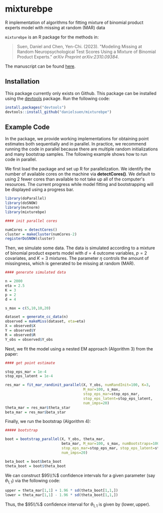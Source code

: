 # mixturebpe
R implementation of algorithms for fitting mixture of binomial product experts model with missing at random (MAR) data

`mixturebpe` is an R package for the methods in: 
> Suen, Daniel and Chen, Yen-Chi. (2023). "Modeling Missing at Random Neuropsychological Test Scores Using a Mixture of Binomial Product Experts." *arXiv Preprint arXiv:2310.09384*.

The manuscript can be found [here](https://arxiv.org/abs/2310.09384).

## Installation 
This package currently only exists on Github.  This package can be installed using the [devtools](https://github.com/hadley/devtools) package.  Run the following code:

```R
install.packages("devtools")
devtools::install_github("danielsuen/mixturebpe") 
```

## Example Code

In the package, we provide working implementations for obtaining point estimates both sequentially and in parallel.  In practice, we recommend running the code in parallel because there are multiple random initializations and many bootstrap samples.  The following example shows how to run code in parallel.

We first load the package and set up R for parallelization.  We identify the number of available cores on the machine via **detectCores()**.  We default to using 2 fewer cores than available to not take up all of the computer's resources.  The current progress while model fitting and bootstrapping will be displayed using a progress bar.

```R
library(doParallel)
library(doSNOW)
library(mvtnorm)
library(mixturebpe)

#### init parallel cores

numCores = detectCores()
cluster = makeCluster(numCores-2)
registerDoSNOW(cluster)
```

Then, we simulate some data.  The data is simulated according to a mixture of binomial product experts model with $d=4$ outcome variables, $p=2$ covariates, and $K=3$ mixtures.  The parameter $\eta$ controls the amount of missingness, which is generated to be missing at random (MAR).

```R
#### generate simulated data

n = 2000
eta = 2.5
K = 3
p = 2
d = 4

s_max = c(5,10,10,20)

dataset = generate_cc_data(n)
observed = makeMiss(dataset, eta=eta)
X = observed$X
Y = observed$Y
R = observed$R
Y_obs = observed$Y_obs
```

Next, we fit the model using a nested EM approach (Algorithm 3) from the paper:

```R
#### get point estimate

stop_eps_mar = 1e-4
stop_eps_latent = 1e-4

res_mar = fit_mar_randinit_parallel(X, Y_obs, numRandInit=100, K=3,
                                    M_mar=100, s_max,
                                    stop_eps_mar=stop_eps_mar,
                                    stop_eps_latent=stop_eps_latent,
                                    num_imps=20)
theta_mar = res_mar$theta_star
beta_mar = res_mar$beta_star
```

Finally, we run the bootstrap (Algorithm 4):

```R
##### bootstrap

boot = bootstrap_parallel(X, Y_obs, theta_mar,
                          beta_mar, M_mar=100, s_max, numBootstraps=1000,
                          stop_eps_mar=stop_eps_mar, stop_eps_latent=stop_eps_latent,
                          num_imps=20)

beta_boot = boot$beta_boot
theta_boot = boot$theta_boot
```

We can construct $95\\%$ confidence intervals for a given parameter (say $\theta_{1,1}$) via the following code:

```R
upper = theta_mar[1,1] + 1.96 * sd(theta_boot[1,1,])
lower = theta_mar[1,1] - 1.96 * sd(theta_boot[1,1,])
```

Thus, the $95\\%$ confidence interval for $\theta_{1,1}$ is given by $(\text{lower}, \text{upper})$.
